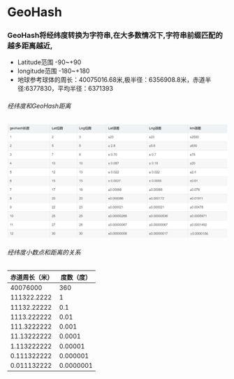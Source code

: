 # GeoHash

### GeoHash将经纬度转换为字符串,在大多数情况下,字符串前缀匹配的越多距离越近,

- Latitude范围 -90~+90
- longitude范围  -180~+180
- 地球参考球体的周长：40075016.68米,极半径：6356908.8米，赤道半径:6377830，平均半径：6371393

###### 经纬度和GeoHash距离

![image-20200226142651580](\img\image-20200226142651580.png)

###### 经纬度小数点和距离的关系

|赤道周长（米）| 度数（度）|
|---|---|
|40076000|360|
|111322.2222 | 1|
|11132.22222 | 0.1|
|1113.222222 | 0.01|
|111.3222222 | 0.001|
|11.13222222 | 0.0001|
|1.113222222 | 0.00001|
|0.111322222 | 0.000001|
|0.011132222 | 0.0000001|

